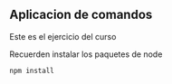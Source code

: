 ## Aplicacion de comandos

Este es el ejercicio del curso

Recuerden instalar los paquetes de node


```
npm install
```